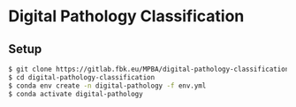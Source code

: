 # Digital Pathology Classification

## Setup
```bash
$ git clone https://gitlab.fbk.eu/MPBA/digital-pathology-classification.git
$ cd digital-pathology-classification
$ conda env create -n digital-pathology -f env.yml
$ conda activate digital-pathology
```
